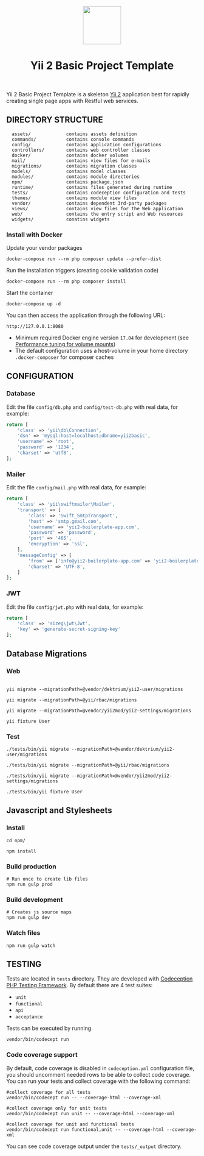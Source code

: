 <p align="center">
    <a href="https://github.com/yiisoft" target="_blank">
        <img src="https://avatars0.githubusercontent.com/u/993323" height="100px">
    </a>
    <h1 align="center">Yii 2 Basic Project Template</h1>
    <br>
</p>

Yii 2 Basic Project Template is a skeleton [Yii 2](http://www.yiiframework.com/) application best for
rapidly creating single page apps with Restful web services.

DIRECTORY STRUCTURE
-------------------

      assets/             contains assets definition
      commands/           contains console commands
      config/             contains application configurations
      controllers/        contains web controller classes
      docker/             contains docker volumes
      mail/               contains view files for e-mails
      migrations/         contains migration classes
      models/             contains model classes
      modules/            comtains module directories
      npm/                contains package.json 
      runtime/            contains files generated during runtime
      tests/              contains codeception configuration and tests
      themes/             contains module view files
      vendor/             contains dependent 3rd-party packages
      views/              contains view files for the Web application
      web/                contains the entry script and Web resources
      widgets/            conatins widgets


### Install with Docker

Update your vendor packages

```
docker-compose run --rm php composer update --prefer-dist
```
    
Run the installation triggers (creating cookie validation code)

```
docker-compose run --rm php composer install  
```
    
Start the container

```
docker-compose up -d
```
    
You can then access the application through the following URL:

    http://127.0.0.1:8080

 
- Minimum required Docker engine version `17.04` for development (see [Performance tuning for volume mounts](https://docs.docker.com/docker-for-mac/osxfs-caching/))
- The default configuration uses a host-volume in your home directory `.docker-composer` for composer caches

CONFIGURATION
-------------

### Database

Edit the file `config/db.php` and `config/test-db.php` with real data, for example:

```php
return [
    'class' => 'yii\db\Connection',
    'dsn' => 'mysql:host=localhost;dbname=yii2basic',
    'username' => 'root',
    'password' => '1234',
    'charset' => 'utf8',
];
```

### Mailer

Edit the file `config/mail.php` with real data, for example:

```php
return [
    'class' => 'yii\swiftmailer\Mailer',
    'transport' => [
        'class' => 'Swift_SmtpTransport',
        'host' => 'smtp.gmail.com',
        'username' => 'yii2-boilerplate-app.com',
        'password' => 'password',
        'port' => '465',
        'encryption' => 'ssl',
    ],
    'messageConfig' => [
        'from' => ['info@yii2-boilerplate-app.com' => 'yii2-boilerplate-app.com'],
        'charset' => 'UTF-8',
    ]
];
```

### JWT

Edit the file `config/jwt.php` with real data, for example:

```php
return [
    'class' => 'sizeg\jwt\Jwt',
    'key' => 'generate-secret-signing-key'
];
```

Database Migrations
-------------------

### Web

```

yii migrate --migrationPath=@vendor/dektrium/yii2-user/migrations

yii migrate --migrationPath=@yii/rbac/migrations

yii migrate --migrationPath=@vendor/yii2mod/yii2-settings/migrations

yii fixture User
```

### Test

```
./tests/bin/yii migrate --migrationPath=@vendor/dektrium/yii2-user/migrations

./tests/bin/yii migrate --migrationPath=@yii/rbac/migrations

./tests/bin/yii migrate --migrationPath=@vendor/yii2mod/yii2-settings/migrations

./tests/bin/yii fixture User
```

Javascript and Stylesheets
--------------------------

### Install

```
cd npm/
```

```
npm install

```

### Build production

```
# Run once to create lib files
npm run gulp prod

```

### Build development

```
# Creates js source maps
npm run gulp dev

```

### Watch files

```
npm run gulp watch
```

TESTING
-------

Tests are located in `tests` directory. They are developed with [Codeception PHP Testing Framework](http://codeception.com/).
By default there are 4 test suites:

- `unit`
- `functional`
- `api`
- `acceptance`

Tests can be executed by running

```
vendor/bin/codecept run
```


### Code coverage support

By default, code coverage is disabled in `codeception.yml` configuration file, you should uncomment needed rows to be able
to collect code coverage. You can run your tests and collect coverage with the following command:

```
#collect coverage for all tests
vendor/bin/codecept run -- --coverage-html --coverage-xml

#collect coverage only for unit tests
vendor/bin/codecept run unit -- --coverage-html --coverage-xml

#collect coverage for unit and functional tests
vendor/bin/codecept run functional,unit -- --coverage-html --coverage-xml
```

You can see code coverage output under the `tests/_output` directory.
